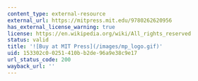 ```yaml
---
content_type: external-resource
external_url: https://mitpress.mit.edu/9780262620956
has_external_license_warning: true
license: https://en.wikipedia.org/wiki/All_rights_reserved
status: valid
title: '![Buy at MIT Press](/images/mp_logo.gif)'
uid: 153302c0-0251-410b-b2de-96a9e38c9e17
url_status_code: 200
wayback_url: ''
---
```

